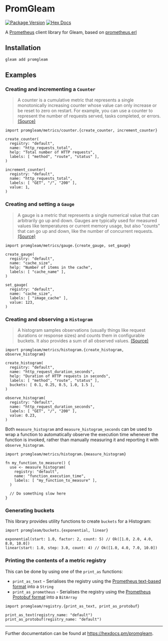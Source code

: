 # PromGleam

[![Package Version](https://img.shields.io/hexpm/v/promgleam)](https://hex.pm/packages/promgleam)
[![Hex Docs](https://img.shields.io/badge/hex-docs-ffaff3)](https://hexdocs.pm/promgleam/)

A [Prometheus](https://prometheus.io) client library for Gleam, based on [prometheus.erl](https://github.com/deadtrickster/prometheus.erl)

## Installation

```sh
gleam add promgleam
```

## Examples

### Creating and incrementing a `Counter`

> A counter is a cumulative metric that represents a single monotonically increasing counter whose value can only increase or be reset to zero on restart. For example, you can use a counter to represent the number of requests served, tasks completed, or errors.
[(Source)](https://prometheus.io/docs/concepts/metric_types/#counter)

```gleam
import promgleam/metrics/counter.{create_counter, increment_counter}

create_counter(
  registry: "default",
  name: "http_requests_total",
  help: "Total number of HTTP requests",
  labels: [ "method", "route", "status" ],
)

increment_counter(
  registry: "default",
  name: "http_requests_total",
  labels: [ "GET", "/", "200" ],
  value: 1,
)
```

### Creating and setting a `Gauge`

> A gauge is a metric that represents a single numerical value that can arbitrarily go up and down.
Gauges are typically used for measured values like temperatures or current memory usage, but also "counts" that can go up and down, like the number of concurrent requests.
[(Source)](https://prometheus.io/docs/concepts/metric_types/#gauge)

```gleam
import promgleam/metrics/gauge.{create_gauge, set_gauge}

create_gauge(
  registry: "default",
  name: "cache_size",
  help: "Number of items in the cache",
  labels: [ "cache_name" ],
)

set_gauge(
  registry: "default",
  name: "cache_size",
  labels: [ "image_cache" ],
  value: 123,
)
```

### Creating and observing a `Histogram`

> A histogram samples observations (usually things like request durations or response sizes) and counts them in configurable buckets. It also provides a sum of all observed values.
[(Source)](https://prometheus.io/docs/concepts/metric_types/#histogram)

```gleam
import promgleam/metrics/histogram.{create_histogram, observe_histogram}

create_histogram(
  registry: "default",
  name: "http_request_duration_seconds",
  help: "Duration of HTTP requests in seconds",
  labels: [ "method", "route", "status" ],
  buckets: [ 0.1, 0.25, 0.5, 1.0, 1.5 ],
)

observe_histogram(
  registry: "default",
  name: "http_request_duration_seconds",
  labels: [ "GET", "/", "200" ],
  value: 0.23,
)
```

Both `measure_histogram` and `measure_histogram_seconds` can be used to wrap a function to
automatically observe the execution time whenever the function is invoked, rather than manually
measuring it and reporting it with `observe_histogram`.

```gleam
import promgleam/metrics/histogram.{measure_histogram}

fn my_function_to_measure() {
  use <- measure_histogram(
    registry: "default",
    name: "function_execution_time",
    labels: [ "my_function_to_measure" ],
  )

  // Do something slow here
}
```

### Generating buckets

This library provides utility functions to create `buckets` for a Histogram:

```gleam
import promgleam/buckets.{exponential, linear}

exponential(start: 1.0, factor: 2, count: 5) // Ok([1.0, 2.0, 4.0, 8.0, 10.0])
linear(start: 1.0, step: 3.0, count: 4) // Ok([1.0, 4.0, 7.0, 10.0])
```
### Printing the contents of a metric registry

This can be done by using one of the `print_as` functions:
- `print_as_text` - Serialises the registry using the [Prometheus text-based format](https://github.com/prometheus/docs/blob/main/content/docs/instrumenting/exposition_formats.md#text-format-example) into a `String`
- `print_as_prometheus` - Serialises the registry using the [Prometheus Protobuf format](https://github.com/prometheus/docs/blob/main/content/docs/instrumenting/exposition_formats.md#protobuf-format) into a `BitArray`

```gleam
import promgleam/registry.{print_as_text, print_as_protobuf}

print_as_text(registry_name: "default")
print_as_protobuf(registry_name: "default")
```

---
Further documentation can be found at <https://hexdocs.pm/promgleam>.
